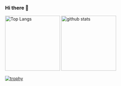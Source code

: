 ### Hi there 👋

<!--
**design000snowlof/design000snowlof** is a ✨ _special_ ✨ repository because its `README.md` (this file) appears on your GitHub profile.

Here are some ideas to get you started:

- 🔭 I’m currently working on ...
- 🌱 I’m currently learning ...
- 👯 I’m looking to collaborate on ...
- 🤔 I’m looking for help with ...
- 💬 Ask me about ...
- 📫 How to reach me: ...
- 😄 Pronouns: ...
- ⚡ Fun fact: ...
-->

<p align="left"> 
  <img alt="Top Langs" height="180px" src="https://github-readme-stats.vercel.app/api/top-langs/?username=design000snowlof&layout=compact&theme=cobalt" />
  <img alt="github stats" height="180px" src="https://github-readme-stats.vercel.app/api?username=design000snowlof&theme=cobalt&show_icons=true" />
</p>

[![trophy](https://github-profile-trophy.vercel.app/?username=design000snowlof&theme=tokyonight&column=7
)](https://github.com/ryo-ma/github-profile-trophy)

